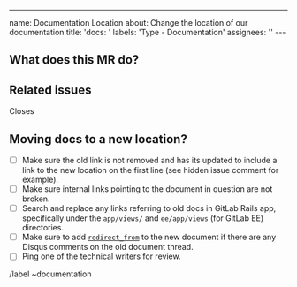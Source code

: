 ---

name: Documentation Location
about: Change the location of our documentation
title: 'docs: '
labels: 'Type - Documentation'
assignees: ''
---<!-- Use this description template for changing documentation location. For new docs or updates to existing docs, use the "Documentation" template -->

## What does this MR do?

<!-- Briefly describe what this MR is about -->

## Related issues

<!-- Mention the issue(s) this MR closes or is related to -->

Closes

## Moving docs to a new location?

- [ ] Make sure the old link is not removed and has its updated to include a link to the new location on the first line (see hidden issue comment for example).
- [ ] Make sure internal links pointing to the document in question are not broken.
- [ ] Search and replace any links referring to old docs in GitLab Rails app,
      specifically under the `app/views/` and `ee/app/views` (for GitLab EE) directories.
- [ ] Make sure to add [`redirect_from`](https://docs.gitlab.com/ce/development/documentation/index.html#redirections-for-pages-with-disqus-comments)
      to the new document if there are any Disqus comments on the old document thread.
- [ ] Ping one of the technical writers for review.

/label ~documentation
